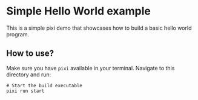 # Simple Hello World example

This is a simple pixi demo that showcases how to build a basic hello world program.

## How to use?

Make sure you have `pixi` available in your terminal.
Navigate to this directory and run:

```shell
# Start the build executable
pixi run start
```
